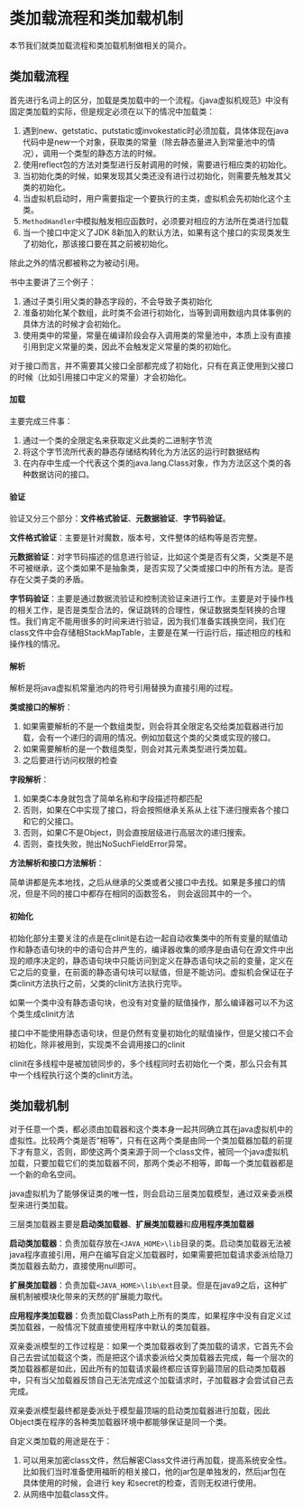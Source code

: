 # 类加载流程和类加载机制

本节我们就类加载流程和类加载机制做相关的简介。

## 类加载流程

首先进行名词上的区分，加载是类加载中的一个流程。《java虚拟机规范》中没有固定类加载的实际，但是规定必须在以下的情况中加载类：

1. 遇到new、getstatic、putstatic或invokestatic时必须加载，具体体现在java代码中是new一个对象，获取类的常量（除去静态量进入到常量池中的情况），调用一个类型的静态方法的时候。
2. 使用reflect包的方法对类型进行反射调用的时候，需要进行相应类的初始化。
3. 当初始化类的时候，如果发现其父类还没有进行过初始化，则需要先触发其父类的初始化。
4. 当虚拟机启动时，用户需要指定一个要执行的主类，虚拟机会先初始化这个主类。
5. `MethodHandler`中模拟触发相应函数时，必须要对相应的方法所在类进行加载
6. 当一个接口中定义了JDK 8新加入的默认方法，如果有这个接口的实现类发生了初始化，那该接口要在其之前被初始化。

除此之外的情况都被称之为被动引用。

书中主要讲了三个例子：

1. 通过子类引用父类的静态字段的，不会导致子类初始化
2. 准备初始化某个数组，此时类不会进行初始化，当等到调用数组内具体事例的具体方法的时候才会初始化。
3. 使用类中的常量，常量在编译阶段会存入调用类的常量池中，本质上没有直接引用到定义常量的类，因此不会触发定义常量的类的初始化。

对于接口而言，并不需要其父接口全部都完成了初始化，只有在真正使用到父接口的时候（比如引用接口中定义的常量）才会初始化。

#### 加载

主要完成三件事：

1. 通过一个类的全限定名来获取定义此类的二进制字节流
2. 将这个字节流所代表的静态存储结构转化为方法区的运行时数据结构
3. 在内存中生成一个代表这个类的java.lang.Class对象，作为方法区这个类的各种数据访问的接口。

#### 验证

验证又分三个部分：**文件格式验证**、**元数据验证**、**字节码验证**。

**文件格式验证**：主要是针对魔数，版本号，文件整体的结构等是否完整。

**元数据验证**：对字节码描述的信息进行验证，比如这个类是否有父类，父类是不是不可被继承，这个类如果不是抽象类，是否实现了父类或接口中的所有方法。是否存在父类子类的矛盾。

**字节码验证**：主要是通过数据流验证和控制流验证来进行工作。主要是对于操作栈的相关工作，是否是类型合法的，保证跳转的合理性，保证数据类型转换的合理性。我们肯定不能用很多的时间来进行验证，因为我们准备实践换空间，我们在class文件中会存储相StackMapTable，主要是在某一行运行后，描述相应的栈和操作栈的情况。

#### 解析

解析是将java虚拟机常量池内的符号引用替换为直接引用的过程。

**类或接口的解析**：

1. 如果需要解析的不是一个数组类型，则会将其全限定名交给类加载器进行加载，会有一个递归的调用的情况。例如加载这个类的父类或实现的接口。
2. 如果需要解析的是一个数组类型，则会对其元素类型进行类加载。
3. 之后要进行访问权限的检查

**字段解析**：

1. 如果类C本身就包含了简单名称和字段描述符都匹配
2. 否则，如果在C中实现了接口，将会按照继承关系从上往下递归搜索各个接口和它的父接口。
3. 否则，如果C不是Object，则会直按层级进行高层次的递归搜索。
4. 否则，查找失败，抛出NoSuchFieldError异常。

**方法解析和接口方法解析**：

简单讲都是先本地找，之后从继承的父类或者父接口中去找。如果是多接口的情况，但是不同的接口中都存在相同的函数签名， 则会返回其中的一个。

#### 初始化

初始化部分主要关注的点是在clinit是右边一起自动收集类中的所有变量的赋值动作和静态语句块的中的语句合并产生的，编译器收集的顺序是由语句在源文件中出现的顺序决定的，静态语句块中只能访问到定义在静态语句块之前的变量，定义在它之后的变量，在前面的静态语句块可以赋值，但是不能访问。虚拟机会保证在子类clinit方法执行之前，父类的clinit方法执行完毕。

如果一个类中没有静态语句块，也没有对变量的赋值操作，那么编译器可以不为这个类生成clinit方法

接口中不能使用静态语句块，但是仍然有变量初始化的赋值操作，但是父接口不会初始化，除非被用到，实现类不会调用接口的clinit

clinit在多线程中是被加锁同步的，多个线程同时去初始化一个类，那么只会有其中一个线程执行这个类的clinit方法。

## 类加载机制

对于任意一个类，都必须由加载器和这个类本身一起共同确立其在java虚拟机中的虚拟性。比较两个类是否“相等”，只有在这两个类是由同一个类加载器加载的前提下才有意义，否则，即使这两个类来源于同一个class文件，被同一个java虚拟机加载，只要加载它们的类加载器不同，那两个类必不相等，即每一个类加载器都是一个新的命名空间。

java虚拟机为了能够保证类的唯一性，则会启动三层类加载模型，通过双亲委派模型来进行类加载。

三层类加载器主要是**启动类加载器**、**扩展类加载器**和**应用程序类加载器**

**启动类加载器**：负责加载存放在`<JAVA_HOME>\lib`目录的类。启动类加载器无法被java程序直接引用，用户在编写自定义加载器时，如果需要把加载请求委派给隐刀类加载器去助力，直接使用null即可。

**扩展类加载器**：负责加载`<JAVA_HOME>\lib\ext`目录。但是在java9之后，这种扩展机制被模块化带来的天然的扩展能力取代。

**应用程序类加载器**：负责加载ClassPath上所有的类库，如果程序中没有自定义过类加载器，一般情况下就直接使用程序中默认的类加载器。

双亲委派模型的工作过程是：如果一个类加载器收到了类加载的请求，它首先不会自己去尝试加载这个类，而是把这个请求委派给父类加载器去完成，每一个层次的类加载器都是如此，因此所有的加载请求最终都应该穿到最顶层的启动类加载器中，只有当父加载器反馈自己无法完成这个加载请求时，子加载器才会尝试自己去完成。

双亲委派模型最终都是委派处于模型最顶端的启动类加载器进行加载，因此Object类在程序的各种类加载器环境中都能够保证是同一个类。

自定义类加载的用途是在于：

1. 可以用来加密class文件，然后解密Class文件进行再加载，提高系统安全性。比如我们当时准备使用福昕的相关接口，他的jar包是单独发的，然后jar包在具体使用的时候，会进行 key 和secret的检查，否则无权进行使用。
2. 从网络中加载class文件。

